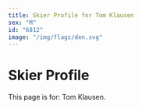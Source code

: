 ```yaml
---
title: Skier Profile for Tom Klausen
sex: "M"
id: "6812"
image: "/img/flags/den.svg" 
---
```


# Skier Profile

This page is for: Tom Klausen.
    